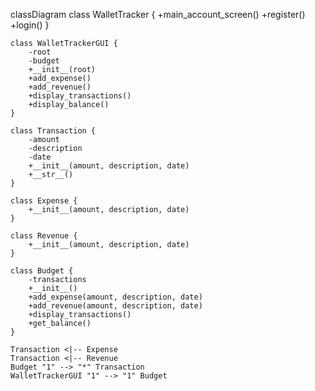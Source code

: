 classDiagram
    class WalletTracker {
        +main_account_screen()
        +register()
        +login()
    }

    class WalletTrackerGUI {
        -root
        -budget
        +__init__(root)
        +add_expense()
        +add_revenue()
        +display_transactions()
        +display_balance()
    }

    class Transaction {
        -amount
        -description
        -date
        +__init__(amount, description, date)
        +__str__()
    }

    class Expense {
        +__init__(amount, description, date)
    }

    class Revenue {
        +__init__(amount, description, date)
    }

    class Budget {
        -transactions
        +__init__()
        +add_expense(amount, description, date)
        +add_revenue(amount, description, date)
        +display_transactions()
        +get_balance()
    }

    Transaction <|-- Expense
    Transaction <|-- Revenue
    Budget "1" --> "*" Transaction
    WalletTrackerGUI "1" --> "1" Budget
